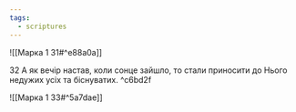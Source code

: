 ```yaml
---
tags:
  - scriptures
---
```


![[Марка 1 31#^e88a0a]]

32 А як вечір настав, коли сонце зайшло, то стали приносити до Нього недужих усіх та біснуватих. ^c6bd2f

![[Марка 1 33#^5a7dae]]